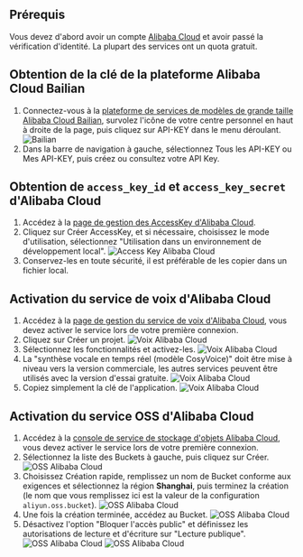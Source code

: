 ## Prérequis
Vous devez d'abord avoir un compte [Alibaba Cloud](https://www.aliyun.com) et avoir passé la vérification d'identité. La plupart des services ont un quota gratuit.

## Obtention de la clé de la plateforme Alibaba Cloud Bailian
1. Connectez-vous à la [plateforme de services de modèles de grande taille Alibaba Cloud Bailian](https://bailian.console.aliyun.com/), survolez l'icône de votre centre personnel en haut à droite de la page, puis cliquez sur API-KEY dans le menu déroulant.
![Bailian](/docs/images/bailian_1.png)
2. Dans la barre de navigation à gauche, sélectionnez Tous les API-KEY ou Mes API-KEY, puis créez ou consultez votre API Key.

## Obtention de `access_key_id` et `access_key_secret` d'Alibaba Cloud
1. Accédez à la [page de gestion des AccessKey d'Alibaba Cloud](https://ram.console.aliyun.com/profile/access-keys).
2. Cliquez sur Créer AccessKey, et si nécessaire, choisissez le mode d'utilisation, sélectionnez "Utilisation dans un environnement de développement local".
![Access Key Alibaba Cloud](/docs/images/aliyun_accesskey_1.png)
3. Conservez-les en toute sécurité, il est préférable de les copier dans un fichier local.

## Activation du service de voix d'Alibaba Cloud
1. Accédez à la [page de gestion du service de voix d'Alibaba Cloud](https://nls-portal.console.aliyun.com/applist), vous devez activer le service lors de votre première connexion.
2. Cliquez sur Créer un projet.
![Voix Alibaba Cloud](/docs/images/aliyun_speech_1.png)
3. Sélectionnez les fonctionnalités et activez-les.
![Voix Alibaba Cloud](/docs/images/aliyun_speech_2.png)
4. La "synthèse vocale en temps réel (modèle CosyVoice)" doit être mise à niveau vers la version commerciale, les autres services peuvent être utilisés avec la version d'essai gratuite.
![Voix Alibaba Cloud](/docs/images/aliyun_speech_3.png)
5. Copiez simplement la clé de l'application.
![Voix Alibaba Cloud](/docs/images/aliyun_speech_4.png)

## Activation du service OSS d'Alibaba Cloud
1. Accédez à la [console de service de stockage d'objets Alibaba Cloud](https://oss.console.aliyun.com/overview), vous devez activer le service lors de votre première connexion.
2. Sélectionnez la liste des Buckets à gauche, puis cliquez sur Créer.
![OSS Alibaba Cloud](/docs/images/aliyun_oss_1.png)
3. Choisissez Création rapide, remplissez un nom de Bucket conforme aux exigences et sélectionnez la région **Shanghai**, puis terminez la création (le nom que vous remplissez ici est la valeur de la configuration `aliyun.oss.bucket`).
![OSS Alibaba Cloud](/docs/images/aliyun_oss_2.png)
4. Une fois la création terminée, accédez au Bucket.
![OSS Alibaba Cloud](/docs/images/aliyun_oss_3.png)
5. Désactivez l'option "Bloquer l'accès public" et définissez les autorisations de lecture et d'écriture sur "Lecture publique".
![OSS Alibaba Cloud](/docs/images/aliyun_oss_4.png)
![OSS Alibaba Cloud](/docs/images/aliyun_oss_5.png)